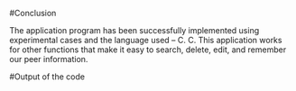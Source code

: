 #Conclusion


   The application program has been successfully implemented using experimental cases and the language used – C. C.
   This application works for other functions that make it easy to search, delete, edit, and remember our peer information.
   
#Output of the code   

